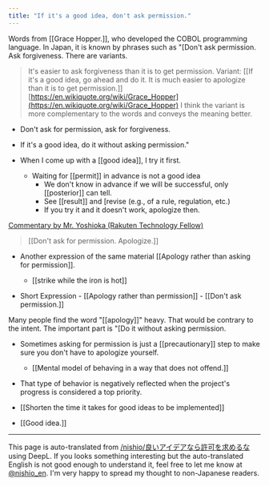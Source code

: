 ```yaml
---
title: "If it's a good idea, don't ask permission."
---
```


Words from [[Grace Hopper.]], who developed the COBOL programming language.
In Japan, it is known by phrases such as "[Don't ask permission. Ask forgiveness.
There are variants.
> It's easier to ask forgiveness than it is to get permission.
> Variant: [[If it's a good idea, go ahead and do it. It is much easier to apologize than it is to get permission.]]
[https://en.wikiquote.org/wiki/Grace_Hopper](https://en.wikiquote.org/wiki/Grace_Hopper)
I think the variant is more complementary to the words and conveys the meaning better.
- Don't ask for permission, ask for forgiveness.
- If it's a good idea, do it without asking permission."

- When I come up with a [[good idea]], I try it first.
    - Waiting for [[permit]] in advance is not a good idea
        - We don't know in advance if we will be successful, only [[posterior]] can tell.
        - See [[result]] and [revise (e.g., of a rule, regulation, etc.)
        - If you try it and it doesn't work, apologize then.

[Commentary by Mr. Yoshioka (Rakuten Technology Fellow)](http://d.hatena.ne.jp/hyoshiok/20110205/p1)
>  [[Don't ask for permission. Apologize.]]

- Another expression of the same material [[Apology rather than asking for permission]].
    - [[strike while the iron is hot]]

- Short Expression
        - [[Apology rather than permission]]
        - [[Don't ask permission.]]

Many people find the word "[[apology]]" heavy. That would be contrary to the intent.
The important part is "[Do it without asking permission.
- Sometimes asking for permission is just a [[precautionary]] step to make sure you don't have to apologize yourself.
    - [[Mental model of behaving in a way that does not offend.]]
- That type of behavior is negatively reflected when the project's progress is considered a top priority.

- [[Shorten the time it takes for good ideas to be implemented]]
- [[Good idea.]]

---
This page is auto-translated from [/nishio/良いアイデアなら許可を求めるな](https://scrapbox.io/nishio/良いアイデアなら許可を求めるな) using DeepL. If you looks something interesting but the auto-translated English is not good enough to understand it, feel free to let me know at [@nishio_en](https://twitter.com/nishio_en). I'm very happy to spread my thought to non-Japanese readers.